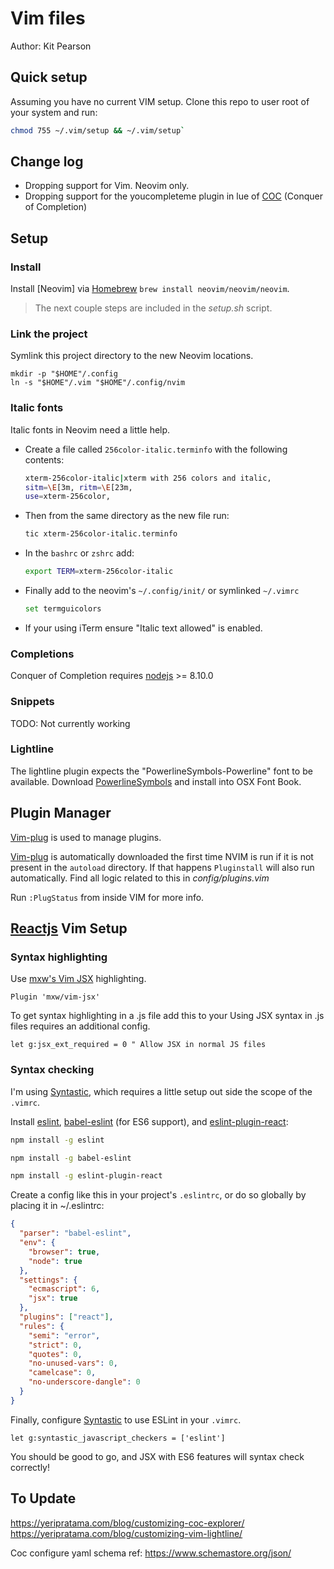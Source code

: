 # Vim files

Author: Kit Pearson

## Quick setup

Assuming you have no current VIM setup. Clone this repo to user root of your
system and run:

```sh
chmod 755 ~/.vim/setup && ~/.vim/setup`
```

## Change log

- Dropping support for Vim. Neovim only.
- Dropping support for the youcompleteme plugin in lue of [COC] (Conquer of Completion)

## Setup

### Install

Install [Neovim] via [Homebrew] `brew install neovim/neovim/neovim`.

> The next couple steps are included in the _setup.sh_ script.

### Link the project

Symlink this project directory to the new Neovim locations.

```shell
mkdir -p "$HOME"/.config
ln -s "$HOME"/.vim "$HOME"/.config/nvim
```

### Italic fonts

Italic fonts in Neovim need a little help.

- Create a file called `256color-italic.terminfo` with the following contents:

  ```sh
  xterm-256color-italic|xterm with 256 colors and italic,
  sitm=\E[3m, ritm=\E[23m,
  use=xterm-256color,
  ```

- Then from the same directory as the new file run:

  ```sh
  tic xterm-256color-italic.terminfo
  ```

- In the `bashrc` or `zshrc` add:

  ```sh
  export TERM=xterm-256color-italic
  ```

- Finally add to the neovim's `~/.config/init/` or symlinked `~/.vimrc`

  ```sh
  set termguicolors
  ```

- If your using iTerm ensure "Italic text allowed" is enabled.

### Completions

Conquer of Completion requires [nodejs] >= 8.10.0

### Snippets

TODO: Not currently working

### Lightline

The lightline plugin expects the "PowerlineSymbols-Powerline" font to be
available. Download [PowerlineSymbols] and install into OSX Font Book.

## Plugin Manager

[Vim-plug] is used to manage plugins.

[Vim-plug] is automatically downloaded the first time NVIM is run if it is not
present in the `autoload` directory. If that happens `Pluginstall` will also
run automatically. Find all logic related to this in _config/plugins.vim_

Run `:PlugStatus` from inside VIM for more info.

## [Reactjs] Vim Setup

### Syntax highlighting

Use [mxw's Vim JSX](https://github.com/mxw/vim-jsx) highlighting.

```vim
Plugin 'mxw/vim-jsx'
```

To get syntax highlighting in a .js file add this to your
Using JSX syntax in .js files requires an additional config.

```vim
let g:jsx_ext_required = 0 " Allow JSX in normal JS files
```

### Syntax checking

I'm using [Syntastic], which requires a little setup out side the scope of
the `.vimrc`.

Install [eslint], [babel-eslint] (for ES6 support), and [eslint-plugin-react]:

```sh
npm install -g eslint

npm install -g babel-eslint

npm install -g eslint-plugin-react
```

Create a config like this in your project's `.eslintrc`, or do so globally by
placing it in ~/.eslintrc:

```json
{
  "parser": "babel-eslint",
  "env": {
    "browser": true,
    "node": true
  },
  "settings": {
    "ecmascript": 6,
    "jsx": true
  },
  "plugins": ["react"],
  "rules": {
    "semi": "error",
    "strict": 0,
    "quotes": 0,
    "no-unused-vars": 0,
    "camelcase": 0,
    "no-underscore-dangle": 0
  }
}
```

Finally, configure [Syntastic] to use ESLint in your `.vimrc`.

```vim
let g:syntastic_javascript_checkers = ['eslint']
```

You should be good to go, and JSX with ES6 features will syntax check correctly!

## To Update

https://yeripratama.com/blog/customizing-coc-explorer/
https://yeripratama.com/blog/customizing-vim-lightline/

Coc configure yaml schema ref: https://www.schemastore.org/json/

[eslint-plugin-react]: https://github.com/yannickcr/eslint-plugin-react
[babel-eslint]: https://github.com/babel/babel-eslint
[eslint]: http://eslint.org/
[syntastic]: https://github.com/vim-syntastic/syntastic
[homebrew]: http://brew.sh/
[homebrew cask]: https://github.com/caskroom/homebrew-cask
[vim-plug]: https://github.com/junegunn/vim-plug
[powerlinesymbols]: https://github.com/powerline/powerline/blob/develop/font/PowerlineSymbols.otf?raw=true
[reactjs]: https://reactjs.org/
[coc]: https://github.com/neoclide/coc.nvim
[conquer of completion]: https://github.com/neoclide/coc.nvim
[nodejs]: https://nodejs.org/en/
